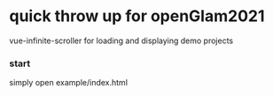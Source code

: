 # quick throw up for openGlam2021

vue-infinite-scroller for loading and displaying demo projects

### start
simply open example/index.html
